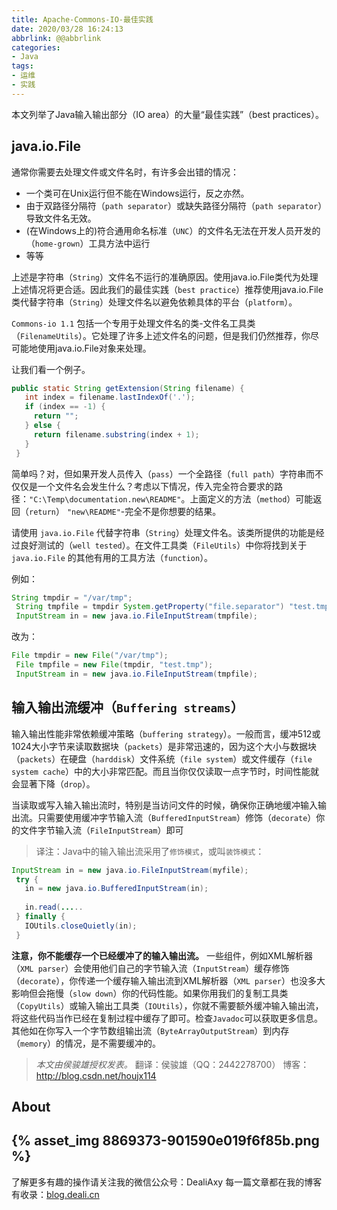 ```yaml
---
title: Apache-Commons-IO-最佳实践
date: 2020/03/28 16:24:13
abbrlink: @@abbrlink
categories:
- Java
tags:
- 运维
- 实践
---
```

本文列举了Java输入输出部分（IO area）的大量“最佳实践”（best practices）。

## java.io.File
通常你需要去处理文件或文件名时，有许多会出错的情况：
- 一个类可在Unix运行但不能在Windows运行，反之亦然。
- 由于双路径分隔符（`path separator`）或缺失路径分隔符（`path separator`）导致文件名无效。
- (在Windows上的)符合通用命名标准（`UNC`）的文件名无法在开发人员开发的（`home-grown`）工具方法中运行
- 等等

上述是字符串（`String`）文件名不运行的准确原因。使用java.io.File类代为处理上述情况将更合适。因此我们的最佳实践（`best practice`）推荐使用java.io.File类代替字符串（`String`）处理文件名以避免依赖具体的平台（`platform`）。

`Commons-io 1.1` 包括一个专用于处理文件名的类-文件名工具类（`FilenameUtils`）。它处理了许多上述文件名的问题，但是我们仍然推荐，你尽可能地使用java.io.File对象来处理。

让我们看一个例子。

```java
public static String getExtension(String filename) {
   int index = filename.lastIndexOf('.');
   if (index == -1) {
     return "";
   } else {
     return filename.substring(index + 1);
   }
 }
```
简单吗？对，但如果开发人员传入（`pass`）一个全路径（`full path`）字符串而不仅仅是一个文件名会发生什么？考虑以下情况，传入完全符合要求的路径：`"C:\Temp\documentation.new\README"`。上面定义的方法（`method`）可能返回（`return`） `"new\README"`-完全不是你想要的结果。

请使用 `java.io.File` 代替字符串（`String`）处理文件名。该类所提供的功能是经过良好测试的（`well tested`）。在文件工具类（`FileUtils`）中你将找到关于 `java.io.File` 的其他有用的工具方法（`function`）。

例如： 

```java
String tmpdir = "/var/tmp";
 String tmpfile = tmpdir System.getProperty("file.separator") "test.tmp";
 InputStream in = new java.io.FileInputStream(tmpfile);
```
改为： 
```java
File tmpdir = new File("/var/tmp");
 File tmpfile = new File(tmpdir, "test.tmp");
 InputStream in = new java.io.FileInputStream(tmpfile);
```

## 输入输出流缓冲（`Buffering streams`）

输入输出性能非常依赖缓冲策略（`buffering strategy`）。一般而言，缓冲512或1024大小字节来读取数据块（`packets`）是非常迅速的，因为这个大小与数据块（`packets`）在硬盘（`harddisk`）文件系统（`file system`）或文件缓存（`file system cache`）中的大小非常匹配。而且当你仅仅读取一点字节时，时间性能就会显著下降（`drop`）。

当读取或写入输入输出流时，特别是当访问文件的时候，确保你正确地缓冲输入输出流。只需要使用缓冲字节输入流（`BufferedInputStream`）修饰（`decorate`）你的文件字节输入流（`FileInputStream`）即可
>译注：Java中的输入输出流采用了`修饰模式`，或叫`装饰模式`：

```java
InputStream in = new java.io.FileInputStream(myfile);
 try {
   in = new java.io.BufferedInputStream(in);
   
   in.read(.....
 } finally {
   IOUtils.closeQuietly(in);
 }
```

**注意，你不能缓存一个已经缓冲了的输入输出流。**
一些组件，例如XML解析器（`XML parser`）会使用他们自己的字节输入流（`InputStream`）缓存修饰（`decorate`），你传递一个缓存输入输出流到XML解析器（`XML parser`）也没多大影响但会拖慢（`slow down`）你的代码性能。如果你用我们的复制工具类（`CopyUtils`）或输入输出工具类（`IOUtils`），你就不需要额外缓冲输入输出流，将这些代码当作已经在复制过程中缓存了即可。检查`Javadoc`可以获取更多信息。其他如在你写入一个字节数组输出流（`ByteArrayOutputStream`）到内存（`memory`）的情况，是不需要缓冲的。

>*本文由侯骏雄授权发表。*
>翻译：侯骏雄（QQ：2442278700）
>博客：http://blog.csdn.net/houjx114

## About
{% asset_img 8869373-901590e019f6f85b.png %}
---------------
了解更多有趣的操作请关注我的微信公众号：DealiAxy
每一篇文章都在我的博客有收录：[blog.deali.cn](http://blog.deali.cn)

